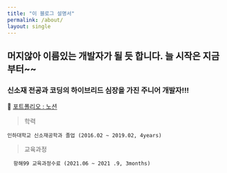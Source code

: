 ```yaml
---
title: "이 블로그 설명서"
permalink: /about/
layout: single
---
```


## 머지않아 이름있는 개발자가 될 듯 합니다. 늘 시작은 지금부터~~

### 신소재 전공과 코딩의 하이브리드 심장을 가진 주니어 개발자!!!

🐤 [포트폴리오 : 노션](https://www.notion.so/f6f0fc0f011d453bbf7a1d32437b83f0)

>학력
   
    인하대학교 신소재공학과 졸업 (2016.02 ~ 2019.02, 4years)


>교육과정   
      
      항해99 교육과정수료 (2021.06 ~ 2021 .9, 3months)


